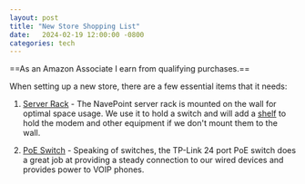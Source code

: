 ```yaml
---
layout: post
title: "New Store Shopping List"
date:   2024-02-19 12:00:00 -0800
categories: tech
---
```


==As an Amazon Associate I earn from qualifying purchases.==

When setting up a new store, there are a few essential items that it needs: 

1. [Server Rack](https://amzn.to/431l12F) - The NavePoint server rack is mounted on the wall for optimal space usage. We use it to hold a switch and will add a [shelf](https://amzn.to/3OLvjOg) to hold the modem and other equipment if we don't mount them to the wall.

1. [PoE Switch](https://amzn.to/3SSEqy6) - Speaking of switches, the TP-Link 24 port PoE switch does a great job at providing a steady connection to our wired devices and provides power to VOIP phones.
